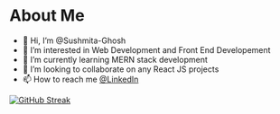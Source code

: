 # About Me
- 👋 Hi, I’m @Sushmita-Ghosh
- 👀 I’m interested in Web Development and Front End Developement
- 🌱 I’m currently learning MERN stack development
- 💞️ I’m looking to collaborate on any React JS projects
- 📫 How to reach me [@LinkedIn](https://www.linkedin.com/in/sushmita-ghosh-b35a31168/)

<!---
Sushmita-Ghosh/Sushmita-Ghosh is a ✨ special ✨ repository because its `README.md` (this file) appears on your GitHub profile.
You can click the Preview link to take a look at your changes.
--->
[![GitHub Streak](https://streak-stats.demolab.com/?user=Sushmita-Ghosh&theme=dark)](https://git.io/streak-stats)
<!--- [![GitHub Streak](https://streak-stats.demolab.com/?user=Sushmita-Ghosh)](https://git.io/streak-stats) -->

<!-- ![Sushmita's GitHub stats](https://github-readme-stats.vercel.app/api?username=Sushmita-Ghosh&show_icons=true&theme=transparent) -->

<!-- ![![Top Langs](https://github-readme-stats.vercel.app/api/top-langs/?username=Sushmita-Ghosh)](https://github.com/Sushmita-Ghosh/github-readme-stats)-->
